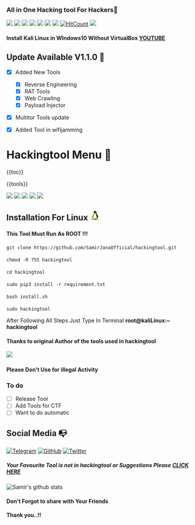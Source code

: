 ### All in One Hacking tool For Hackers🥇
![](https://img.shields.io/github/license/SamirJanaOfficial/hackingtool)
![](https://img.shields.io/github/issues/SamirJanaOfficial/hackingtool)
![](https://img.shields.io/github/issues-closed/SamirJanaOfficial/hackingtool)
![](https://img.shields.io/badge/Python-3-blue)
![](https://img.shields.io/github/forks/SamirJanaOfficial/hackingtool)
![](https://img.shields.io/github/stars/SamirJanaOfficial/hackingtool)
![](https://img.shields.io/github/last-commit/SamirJanaOfficial/hackingtool)
[![HitCount](http://hits.dwyl.com/SamirJanaOfficial/hackingtool.svg)](http://hits.dwyl.com/SamirJanaOfficial/hackingtool)
![](https://img.shields.io/badge/platform-Linux%20%7C%20KaliLinux%20%7C%20ParrotOs-blue)

#### Install Kali Linux in WIndows10 Without VirtualBox [YOUTUBE](https://youtu.be/BsFhpIDcd9I)

## Update Available V1.1.0 🚀 
- [x] Added New Tools 
    - [x] Reverse Engineering
    - [x] RAT Tools
    - [x] Web Crawling 
    - [x] Payload Injector
- [x] Multitor Tools update
- [X] Added Tool in wifijamming


# Hackingtool Menu 🧰
{{toc}}

{{tools}}

![](https://github.com/SamirJanaOfficial/hackingtool/blob/master/images/A00.png)
![](https://github.com/SamirJanaOfficial/hackingtool/blob/master/images/A0.png)
![](https://github.com/SamirJanaOfficial/hackingtool/blob/master/images/A1.png)
![](https://github.com/SamirJanaOfficial/hackingtool/blob/master/images/A2.png)
![](https://github.com/SamirJanaOfficial/hackingtool/blob/master/images/A4.png)

## Installation For Linux <img src="https://raw.githubusercontent.com/devicons/devicon/ca0eb3d131d4586e62eb5ed31a2cde56035adc8d/icons/linux/linux-original.svg" alt="linux" width="25" height="25"/></p><p align="center">

#### This Tool Must Run As ROOT !!!

    git clone https://github.com/SamirJanaOfficial/hackingtool.git
    
    chmod -R 755 hackingtool  
    
    cd hackingtool
    
    sudo pip3 install -r requirement.txt
    
    bash install.sh
    
    sudo hackingtool

 After Following All Steps Just Type In Terminal **root@kaliLinux:~** **hackingtool**

#### Thanks to original Author of the tools used in hackingtool

<img src ="https://img.shields.io/badge/Important-notice-red" />
<h4>Please Don't Use for illegal Activity</h4>

### To do 
- [ ] Release Tool 
- [ ] Add Tools for CTF
- [ ] Want to do automatic 

## Social Media :mailbox_with_no_mail:
[![Telegram](https://img.shields.io/badge/-Telegram-181717?style=flat-square&logo=telegram&link=https://t.me/udreamtoosmall/)](https://t.me/udreamtoosmall/)
[![GitHub](https://img.shields.io/badge/-GitHub-181717?style=flat-square&logo=github&link=https://github.com/SamirJanaOfficial/)](https://github.com/SamirJanaOfficial/)
[![Twitter](https://img.shields.io/twitter/url?color=%25231DA1F2&label=follow&logo=twitter&logoColor=%25231DA1F2&style=flat-square&url=https://twitter.com/imsamirjana)](https://twitter.com/imsamirjana)

##### Your Favourite Tool is not in hackingtool or Suggestions Please [CLICK HERE](https://github.com/SamirJanaOfficial/hackingtool/issues)
![Samir's github stats](https://github-readme-stats.vercel.app/api?username=SamirJanaOfficial&show_icons=true&icon_color=79ff97&bg_color=30,e96443,904e95&title_color=fff&text_color=fff)


#### Don't Forgot to share with Your Friends 
#### Thank you..!!

